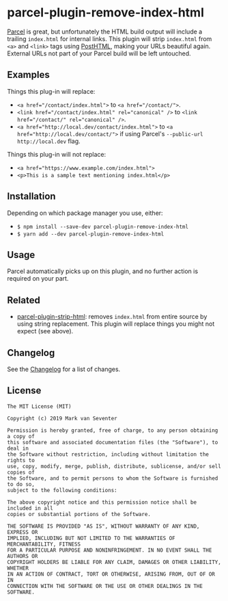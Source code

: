 # parcel-plugin-remove-index-html
>

[Parcel][parcel] is great, but unfortunately the HTML build output will include a trailing `index.html` for internal links. This plugin will strip `index.html` from `<a>` and `<link>` tags using [PostHTML][posthtml], making your URLs beautiful again. External URLs not part of your Parcel build will be left untouched.

## Examples
Things this plug-in will replace:
* `<a href="/contact/index.html">` to `<a href="/contact/">`.
* `<link href="/contact/index.html" rel="canonical" />` to `<link href="/contact/" rel="canonical" />`.
* `<a href="http://local.dev/contact/index.html">` to `<a href="http://local.dev/contact/">` if using Parcel's `--public-url http://local.dev` flag.

Things this plug-in will not replace:
* `<a href="https://www.example.com/index.html">`
* `<p>This is a sample text mentioning index.html</p>`

## Installation
Depending on which package manager you use, either:
* `$ npm install --save-dev parcel-plugin-remove-index-html`
* `$ yarn add --dev parcel-plugin-remove-index-html`

## Usage
Parcel automatically picks up on this plugin, and no further action is required on your part.

## Related
* [parcel-plugin-strip-html](https://www.npmjs.com/package/parcel-plugin-strip-index-html): removes `index.html` from entire source by using string replacement. This plugin will replace things you might not expect (see above).

## Changelog
See the [Changelog](./CHANGELOG.md) for a list of changes.

## License
    The MIT License (MIT)

    Copyright (c) 2019 Mark van Seventer

    Permission is hereby granted, free of charge, to any person obtaining a copy of
    this software and associated documentation files (the "Software"), to deal in
    the Software without restriction, including without limitation the rights to
    use, copy, modify, merge, publish, distribute, sublicense, and/or sell copies of
    the Software, and to permit persons to whom the Software is furnished to do so,
    subject to the following conditions:

    The above copyright notice and this permission notice shall be included in all
    copies or substantial portions of the Software.

    THE SOFTWARE IS PROVIDED "AS IS", WITHOUT WARRANTY OF ANY KIND, EXPRESS OR
    IMPLIED, INCLUDING BUT NOT LIMITED TO THE WARRANTIES OF MERCHANTABILITY, FITNESS
    FOR A PARTICULAR PURPOSE AND NONINFRINGEMENT. IN NO EVENT SHALL THE AUTHORS OR
    COPYRIGHT HOLDERS BE LIABLE FOR ANY CLAIM, DAMAGES OR OTHER LIABILITY, WHETHER
    IN AN ACTION OF CONTRACT, TORT OR OTHERWISE, ARISING FROM, OUT OF OR IN
    CONNECTION WITH THE SOFTWARE OR THE USE OR OTHER DEALINGS IN THE SOFTWARE.

[parcel]: https://parceljs.org/
[posthtml]: https://github.com/posthtml/posthtml
